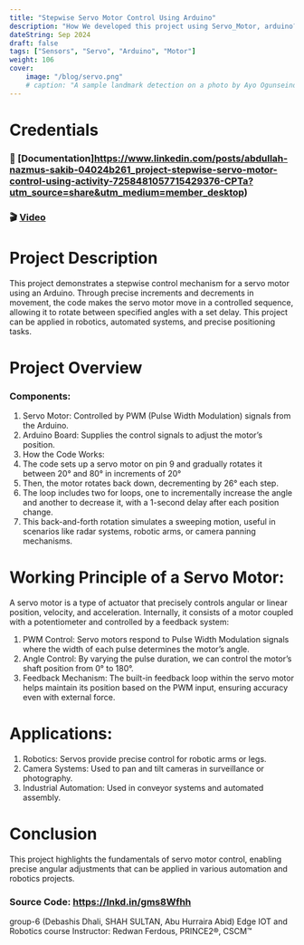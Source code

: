 ```yaml
---
title: "Stepwise Servo Motor Control Using Arduino"
description: "How We developed this project using Servo_Motor, arduino?"
dateString: Sep 2024
draft: false
tags: ["Sensors", "Servo", "Arduino", "Motor"]
weight: 106
cover:
    image: "/blog/servo.png"
    # caption: "A sample landmark detection on a photo by Ayo Ogunseinde taken from Unsplash"
---
```


# Credentials
### 🔗 [Documentation]https://www.linkedin.com/posts/abdullah-nazmus-sakib-04024b261_project-stepwise-servo-motor-control-using-activity-7258481057715429376-CPTa?utm_source=share&utm_medium=member_desktop)



### 🎬 [Video](https://www.linkedin.com/posts/abdullah-nazmus-sakib-04024b261_project-stepwise-servo-motor-control-using-activity-7258481057715429376-CPTa?utm_source=share&utm_medium=member_desktop)

# Project Description
This project demonstrates a stepwise control mechanism for a servo motor using an Arduino. Through precise increments and decrements in movement, the code makes the servo motor move in a controlled sequence, allowing it to rotate between specified angles with a set delay. This project can be applied in robotics, automated systems, and precise positioning tasks.


# Project Overview

### Components:
1.  Servo Motor: Controlled by PWM (Pulse Width Modulation) signals from the Arduino.
2.  Arduino Board: Supplies the control signals to adjust the motor’s position.
3. How the Code Works:
4.  The code sets up a servo motor on pin 9 and gradually rotates it between 20° and 80° in increments of 20°
5. Then, the motor rotates back down, decrementing by 26° each step.
6. The loop includes two for loops, one to incrementally increase the angle and another to decrease it, with a 1-second delay after each position change.
7.  This back-and-forth rotation simulates a sweeping motion, useful in scenarios like radar systems, robotic arms, or camera panning mechanisms.


# Working Principle of a Servo Motor:

A servo motor is a type of actuator that precisely controls angular or linear position, velocity, and acceleration. Internally, it consists of a motor coupled with a potentiometer and controlled by a feedback system:

 1. PWM Control: Servo motors respond to Pulse Width Modulation signals where the width of each pulse determines the motor’s angle.
 2. Angle Control: By varying the pulse duration, we can control the motor’s shaft position from 0° to 180°.
 3. Feedback Mechanism: The built-in feedback loop within the servo motor helps maintain its position based on the PWM input, ensuring accuracy even with external force.


# Applications:
 1. Robotics: Servos provide precise control for robotic arms or legs.
 2. Camera Systems: Used to pan and tilt cameras in surveillance or photography.
 3. Industrial Automation: Used in conveyor systems and automated assembly.



# Conclusion
This project highlights the fundamentals of servo motor control, enabling precise angular adjustments that can be applied in various automation and robotics projects.

### Source Code: https://lnkd.in/gms8Wfhh

group-6 (Debashis Dhali, SHAH SULTAN, Abu Hurraira Abid)
Edge IOT and Robotics course
Instructor: Redwan Ferdous, PRINCE2®, CSCM™
